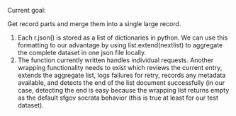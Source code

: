 
Current goal:

Get record parts and merge them into a single large record.

1. Each r.json() is stored as a list of dictionaries in python. We can use
this formatting to our advantage by using list.extend(nextlist) to aggregate
the complete dataset in one json file locally.
2. The function currently written handles individual requests.  Another wrapping
functionality needs to exist which reviews the current entry, extends the aggregate
list, logs failures for retry, records any metadata available, and detects the end 
of the list document successfully (in our case, detecting the end is easy because
the wrapping list returns empty as the default sfgov socrata behavior (this is true
at least for our test dataset).
